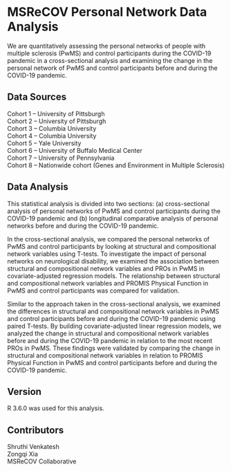 # MSReCOV Personal Network Data Analysis

We are quantitatively assessing the personal networks of people with multiple sclerosis (PwMS) and control participants during the COVID-19 pandemic in a cross-sectional analysis and examining the change in the personal network of PwMS and control participants before and during the COVID-19 pandemic.

## Data Sources

Cohort 1 – University of Pittsburgh\
Cohort 2 – University of Pittsburgh\
Cohort 3 – Columbia University\
Cohort 4 – Columbia University\
Cohort 5 – Yale University\
Cohort 6 – University of Buffalo Medical Center\
Cohort 7 – University of Pennsylvania\
Cohort 8 – Nationwide cohort (Genes and Environment in Multiple Sclerosis)

## Data Analysis

This statistical analysis is divided into two sections: (a) cross-sectional analysis of personal networks of PwMS and control participants during the COVID-19 pandemic and (b) longitudinal comparative analysis of personal networks before and during the COVID-19 pandemic. 

In the cross-sectional analysis, we compared the personal networks of PwMS and control participants by looking at structural and compositional network variables using T-tests. To investigate the impact of personal networks on neurological disability, we examined the association between structural and compositional network variables and PROs in PwMS in covariate-adjusted regression models. The relationship between structural and compositional network variables and PROMIS Physical Function in PwMS and control participants was compared for validation. 

Similar to the approach taken in the cross-sectional analysis, we examined the differences in structural and compositional network variables in PwMS and control participants before and during the COVID-19 pandemic using paired T-tests. By building covariate-adjusted linear regression models, we analyzed the change in structural and compositional network variables before and during the COVID-19 pandemic in relation to the most recent PROs in PwMS. These findings were validated by comparing the change in structural and compositional network variables in relation to PROMIS Physical Function in PwMS and control participants before and during the COVID-19 pandemic.

## Version

R 3.6.0 was used for this analysis.

## Contributors

Shruthi Venkatesh\
Zongqi Xia\
MSReCOV Collaborative
